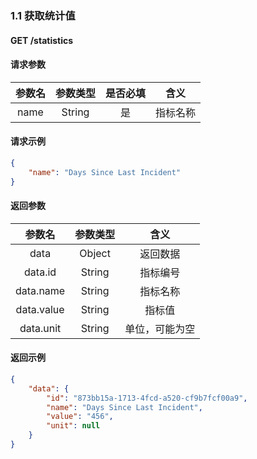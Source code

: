 ### 1.1 获取统计值
#### GET /statistics

#### 请求参数
|参数名|参数类型|是否必填|含义|
|:---:|:---:|:---:|:---:|
|name|String|是|指标名称|

#### 请求示例
```json
{
    "name": "Days Since Last Incident"
}
```

#### 返回参数
|参数名|参数类型|含义|
|:---:|:---:|:---:|
|data|Object|返回数据|
|data.id|String|指标编号|
|data.name|String|指标名称|
|data.value|String|指标值|
|data.unit|String|单位，可能为空|

#### 返回示例
```json
{
    "data": {
        "id": "873bb15a-1713-4fcd-a520-cf9b7fcf00a9",
        "name": "Days Since Last Incident",
        "value": "456",
        "unit": null    
    }
}
```
